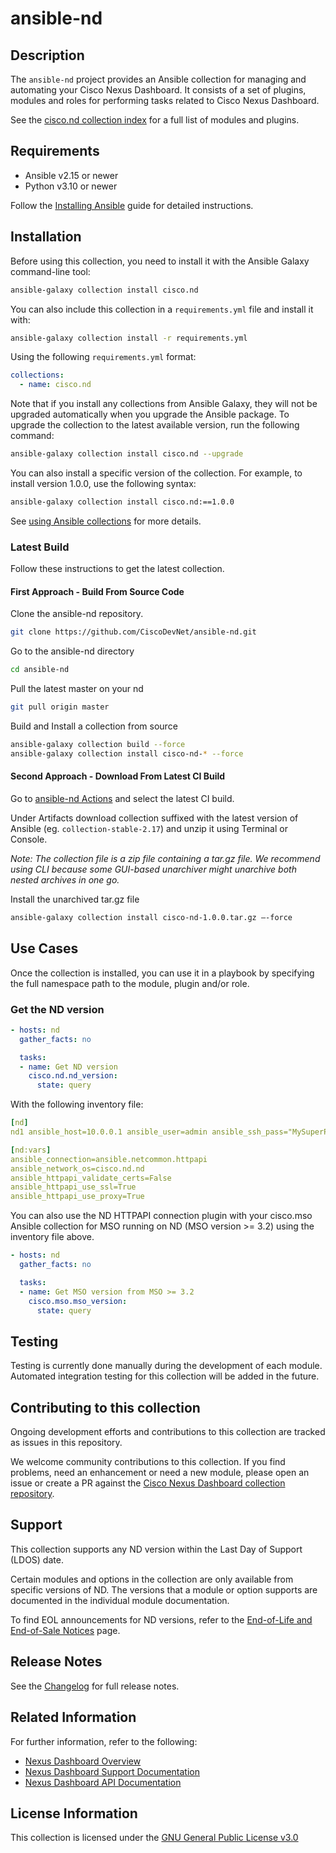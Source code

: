 # ansible-nd

## Description

The `ansible-nd` project provides an Ansible collection for managing and automating your Cisco Nexus Dashboard.
It consists of a set of plugins, modules and roles for performing tasks related to Cisco Nexus Dashboard.

See the [cisco.nd collection index](https://galaxy.ansible.com/ui/repo/published/cisco/nd/content/) for a full list of modules and plugins.

## Requirements

- Ansible v2.15 or newer
- Python v3.10 or newer

Follow the [Installing Ansible](https://docs.ansible.com/ansible/latest/installation_guide/intro_installation.html) guide for detailed instructions.

## Installation

Before using this collection, you need to install it with the Ansible Galaxy command-line tool:

```sh
ansible-galaxy collection install cisco.nd
```

You can also include this collection in a `requirements.yml` file and install it with:

```sh
ansible-galaxy collection install -r requirements.yml
```

Using the following `requirements.yml` format:

```yaml
collections:
  - name: cisco.nd
```

Note that if you install any collections from Ansible Galaxy, they will not be upgraded automatically when you upgrade the Ansible package.
To upgrade the collection to the latest available version, run the following command:

```sh
ansible-galaxy collection install cisco.nd --upgrade
```

You can also install a specific version of the collection. For example, to install version 1.0.0, use the following syntax:

```sh
ansible-galaxy collection install cisco.nd:==1.0.0
```

See [using Ansible collections](https://docs.ansible.com/ansible/devel/user_guide/collections_using.html) for more details.

### Latest Build

Follow these instructions to get the latest collection.

#### First Approach - Build From Source Code

Clone the ansible-nd repository.

```sh
git clone https://github.com/CiscoDevNet/ansible-nd.git
```

Go to the ansible-nd directory

```sh
cd ansible-nd
```

Pull the latest master on your nd

```sh
git pull origin master
```

Build and Install a collection from source

```sh
ansible-galaxy collection build --force
ansible-galaxy collection install cisco-nd-* --force
```

#### Second Approach - Download From Latest CI Build

Go to [ansible-nd Actions](https://github.com/CiscoDevNet/ansible-nd/actions/workflows/ansible-test.yml?query=branch%3Amaster) and select the latest CI build.

Under Artifacts download collection suffixed with the latest version of Ansible (eg. `collection-stable-2.17`) and unzip it using Terminal or Console.

*Note: The collection file is a zip file containing a tar.gz file. We recommend using CLI because some GUI-based unarchiver might unarchive both nested archives in one go.*

Install the unarchived tar.gz file

```sh
ansible-galaxy collection install cisco-nd-1.0.0.tar.gz —-force
```

## Use Cases

Once the collection is installed, you can use it in a playbook by specifying the full namespace path to the module, plugin and/or role.

### Get the ND version

```yaml
- hosts: nd
  gather_facts: no

  tasks:
  - name: Get ND version
    cisco.nd.nd_version:
      state: query
```

With the following inventory file:

```yaml
[nd]
nd1 ansible_host=10.0.0.1 ansible_user=admin ansible_ssh_pass="MySuperPassword"

[nd:vars]
ansible_connection=ansible.netcommon.httpapi
ansible_network_os=cisco.nd.nd
ansible_httpapi_validate_certs=False
ansible_httpapi_use_ssl=True
ansible_httpapi_use_proxy=True
```

You can also use the ND HTTPAPI connection plugin with your cisco.mso Ansible collection for MSO running on ND (MSO version >= 3.2) using the inventory file above.

```yaml
- hosts: nd
  gather_facts: no

  tasks:
  - name: Get MSO version from MSO >= 3.2
    cisco.mso.mso_version:
      state: query
```

## Testing

Testing is currently done manually during the development of each module.
Automated integration testing for this collection will be added in the future.

## Contributing to this collection

Ongoing development efforts and contributions to this collection are tracked as issues in this repository.

We welcome community contributions to this collection. If you find problems, need an enhancement or need a new module, please open an issue or create a PR against the [Cisco Nexus Dashboard collection repository](https://github.com/CiscoDevNet/ansible-nd/issues).

## Support

This collection supports any ND version within the Last Day of Support (LDOS) date.

Certain modules and options in the collection are only available from specific versions of ND. The versions that a module or option supports are documented in the individual module documentation.

To find EOL announcements for ND versions, refer to the [End-of-Life and End-of-Sale Notices](https://www.cisco.com/c/en/us/products/data-center-analytics/nexus-dashboard/eos-eol-notice-listing.html) page.

## Release Notes

See the [Changelog](CHANGELOG.rst) for full release notes.

## Related Information

For further information, refer to the following:

- [Nexus Dashboard Overview](https://www.cisco.com/site/us/en/products/networking/cloud-networking/nexus-platform/index.html)
- [Nexus Dashboard Support Documentation](https://www.cisco.com/c/en/us/support/data-center-analytics/nexus-dashboard/series.html)
- [Nexus Dashboard API Documentation](https://developer.cisco.com/docs/nexus-dashboard/latest/introduction/#introduction)

## License Information

This collection is licensed under the [GNU General Public License v3.0](LICENSE)
